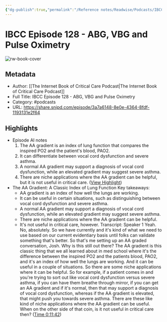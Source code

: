 ```yaml
---
{"dg-publish":true,"permalink":"/Reference notes/Readwise/Podcasts/IBCC Episode 128 - ABG, VBG and Pulse Oximetry/"}
---
```


# IBCC Episode 128 - ABG, VBG and Pulse Oximetry

![rw-book-cover](https://wsrv.nl/?url=https%3A%2F%2Fssl-static.libsyn.com%2Fp%2Fassets%2Ff%2Ff%2F2%2F5%2Fff25bd010e26399c%2Fibcclogo.jpg&w=100&h=100)

## Metadata
- Author: [[The Internet Book of Critical Care Podcast\|The Internet Book of Critical Care Podcast]]
- Full Title: IBCC Episode 128 - ABG, VBG and Pulse Oximetry
- Category: #podcasts
- URL: https://share.snipd.com/episode/3a7a6148-8e0e-4364-8fdf-1193131e2f64

## Highlights
- Episode AI notes
  1. The AA gradient is an index of lung function that compares the inspired PO2 and the patient's blood, PAO2.
  2. It can differentiate between vocal cord dysfunction and severe asthma.
  3. A normal AA gradient may support a diagnosis of vocal cord dysfunction, while an elevated gradient may suggest severe asthma.
  4. There are niche applications where the AA gradient can be helpful, but it is not useful in critical care. ([View Highlight](https://share.snipd.com/episode-takeaways/ec85ef4c-9de2-48a5-9b40-c3dc438a4bf5))
- The AA Gradient: A Classic Index of Lung Function
  Key takeaways:
  - AA gradient is an index of how well the lungs are working.
  - It can be useful in certain situations, such as distinguishing between vocal cord dysfunction and severe asthma.
  - A normal AA gradient may support a diagnosis of vocal cord dysfunction, while an elevated gradient may suggest severe asthma.
  - There are niche applications where the AA gradient can be helpful.
  - It's not useful in critical care, however.
  Transcript:
  Speaker 1
  Yeah. No, absolutely. So we have currently and it's kind of what we need to use based on our current evidentiary basis until folks can validate something that's better. So that's me setting up an AA graded conversation, Josh. Why is this still out there? The AA gradient is this classic thing that we all learned about in med school where it's the difference between the inspired PO2 and the patients blood, PAO2, and it's an index of how well the lungs are working. And it can be useful in a couple of situations. So there are some niche applications where it can be helpful. So for example, if a patient comes in and you're trying to sort out like vocal cord dysfunction versus severe asthma, if you can have them breathe through mirror, if you can get an AA gradient and if it's normal, then that may support a diagnosis of vocal cord dysfunction, whereas if the AA gradient is elevated, that might push you towards severe asthma. There are these like kind of niche applications where the AA gradient can be useful. When on the other side of that coin, is it not useful in critical care then? ([Time 0:11:42](https://share.snipd.com/snip/b313463f-5cc6-43c6-981f-be109ab72617))
